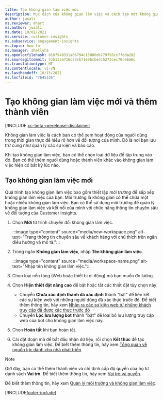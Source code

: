 ```yaml
---
title: Tạo không gian làm việc mới
description: Mục đích của không gian làm việc và cách tạo một không gian làm việc mới.
author: jusali
ms.reviewer: mhart
ms.author: jusali
ms.date: 10/01/2021
ms.service: customer-insights
ms.subservice: engagement-insights
ms.topic: how-to
ms.manager: shellyha
ms.openlocfilehash: 816f948331a06794c15000eb779f93cc7fdda202
ms.sourcegitcommit: 53b133a716c73cb71e8bcbedc6273cec70ceba6c
ms.translationtype: HT
ms.contentlocale: vi-VN
ms.lasthandoff: 10/15/2021
ms.locfileid: "7645336"
---
```

# <a name="create-a-new-workspace-and-add-members"></a>Tạo không gian làm việc mới và thêm thành viên

[!INCLUDE [cc-beta-prerelease-disclaimer](includes/cc-beta-prerelease-disclaimer.md)]

Không gian làm việc là cách bạn có thể xem hoạt động của người dùng trong thời gian thực để hiểu rõ hơn về đối tượng của mình. Đó là nơi bạn lưu trữ cũng như quản lý các sự kiện và báo cáo.

Khi tạo không gian làm việc, bạn có thể chọn loại dữ liệu để tập trung vào đó. Bạn có thể thêm người dùng hoặc thành viên khác vào không gian làm việc hiện có bất kỳ lúc nào. 

## <a name="create-a-new-workspace"></a>Tạo không gian làm việc mới

Quá trình tạo không gian làm việc bao gồm thiết lập *môi trường* để sắp xếp không gian làm việc của bạn. Môi trường là không gian có thể chứa một hoặc nhiều không gian làm việc. Bạn có thể sử dụng môi trường để quản lý không gian làm việc và kết nối của mình với chức năng thông tin chuyên sâu về đối tượng của Customer Insights.

1. Chọn **Mới** từ trình chuyển đổi không gian làm việc.

   :::image type="content" source="media/new-workspace.png" alt-text="Trang thông tin chuyên sâu về khách hàng với chú thích trên ngăn điều hướng và mô tả.":::

1. Trong ngăn **Không gian làm việc**, nhập **Tên không gian làm việc**.

   :::image type="content" source="media/workspace-name.png" alt-text="Nhập tên không gian làm việc.":::

1. Chọn loại nền tảng (Web hoặc thiết bị di động) mà bạn muốn đo lường.

1. Chọn **Hiện thiết đặt nâng cao** để bật hoặc tắt các thiết đặt tùy chọn này:

   - Chuyển **Chưa xác định thành đã xác định** thành "bật" để liên kết các sự kiện web với những người dùng đã xác thực trước đó. Để biết thêm thông tin, hãy xem [Nhận ra các sự kiện web từ những khách truy cập đã được xác thực trước đó](unknown-to-known.md)
   - Chuyển **Lọc lưu lượng bot** thành "bật" để loại bỏ lưu lượng truy cập web của bot cho không gian làm việc này. 

1. Chọn **Hoàn tất** khi bạn hoàn tất. 

1. Cài đặt đoạn mã để bắt đầu nhận dữ liệu, rồi chọn **Kết thúc** để tạo không gian làm việc. Để biết thêm thông tin, hãy xem [Tổng quan về nguồn lực dành cho nhà phát triển](developer-resources.md).

> [!NOTE]
> Giờ đây, bạn có thể thêm thành viên và chỉ định cấp độ quyền của họ từ danh sách **Vai trò**. Để biết thêm thông tin, hãy xem [Vai trò và quyền](user-roles.md). 

Để biết thêm thông tin, hãy xem [Quản lý môi trường và không gian làm việc](manage-environments-workspaces.md).


[!INCLUDE[footer-include](../includes/footer-banner.md)]
